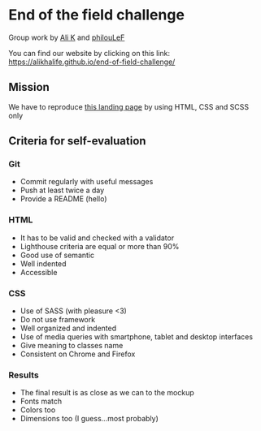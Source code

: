 
# End of the field challenge
Group work by [Ali K](https://github.com/alikhalife) and [philouLeF](https://github.com/philouLeF)

You can find our website by clicking on this link: https://alikhalife.github.io/end-of-field-challenge/

## Mission

We have to reproduce [this landing page](https://www.figma.com/file/QW2bswyiiy8KFk68EbJnZU/Shade-Digital-Service-Landing-Page-(Community)?node-id=0%3A1) by using HTML, CSS and SCSS only

## Criteria for self-evaluation

### Git
- Commit regularly with useful messages
- Push at least twice a day
- Provide a README (hello)

### HTML
- It has to be valid and checked with a validator
- Lighthouse criteria are equal or more than 90%
- Good use of semantic
- Well indented
- Accessible

### CSS
- Use of SASS (with pleasure <3)
- Do not use framework
- Well organized and indented
- Use of media queries with smartphone, tablet and desktop interfaces
- Give meaning to classes name
- Consistent on Chrome and Firefox

### Results
- The final result is as close as we can to the mockup
- Fonts match
- Colors too
- Dimensions too (I guess...most probably)
